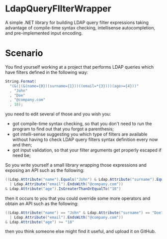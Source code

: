 # LdapQueryFIlterWrapper
A simple .NET library for building LDAP query filter expressions taking advantage of compile-time syntax checking, intellisense autocompletion, and pre-implemented input encoding.

# Scenario
You find yourself working at a project that performs LDAP queries which have filters defined in the following way:
```C#
String.Format(
  "(&(|(&(name={0})(surname={1}))((email=*{3})))(age>={4}))"
  , "John"
  , "Doe"
  , "@company.com"
  , 18);
```
you need to edit several of those and you wish you:
- got compile-time syntax checking, so that you don't need to run the program to find out that you forgot a parenthesis;
- got intelli-sense suggesting you which type of filters are available without having to check LDAP query filters syntax definition every now and then;
- got input validation, so that your filter arguments get properly escaped if need be;

So you write yourself a small library wrapping those expressions and exposing an API such as the following:
```C#
((Ldap.Attribute("name").Equals("John") & Ldap.Attribute("surname").Equals("Doe"))
  | Ldap.Attribute("email").EndsWith("@company.com")) 
& Ldap.Attribute("age").IsGreaterThanOrEqualTo("18")
```

then it occurs to you that you could override some more operators and obtain an API such as the following:
```C#
((Ldap.Attribute("name") == "John" & Ldap.Attribute("surname") == "Doe")
  | Ldap.Attribute("email").EndsWith("@company.com")) 
& Ldap.Attribute("age") >= "18"
```

then you think someone else might find it useful, and upload it on GitHub.
